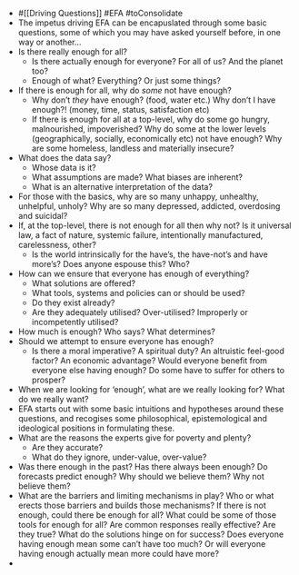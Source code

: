 - #[[Driving Questions]] #EFA #toConsolidate
- The impetus driving EFA can be encapuslated through some basic questions, some of which you may have asked yourself before, in one way or another…
- Is there really enough for all?
	- Is there actually enough for everyone? For all of us? And the planet too?
	- Enough of what? Everything? Or just some things?
- If there is enough for all, why do _some_ not have enough?
	- Why don’t _they_ have enough? (food, water etc.) Why don’t I have enough?! (money, time, status, satisfaction etc)
	- If there is enough for all at a top-level, why do some go hungry, malnourished, impoverished? Why do some at the lower levels (geographically, socially, economically etc) not have enough? Why are some homeless, landless and materially insecure?
- What does the data say?
	- Whose data is it?
	- What assumptions are made? What biases are inherent?
	- What is an alternative interpretation of the data?
- For those with the basics, why are so many unhappy, unhealthy, unhelpful, unholy? Why are so many depressed, addicted, overdosing and suicidal?
- If, at the top-level, there is not enough for all then why not? Is it universal law, a fact of nature, systemic failure, intentionally manufactured, carelessness, other?
	- Is the world intrinsically for the have’s, the have-not’s and have more’s? Does anyone espouse this? Who?
- How can we ensure that everyone has enough of everything?
	- What solutions are offered?
	- What tools, systems and policies can or should be used?
	- Do they exist already?
	- Are they adequately utilised? Over-utilised? Improperly or incompetently utilised?
- How much is enough? Who says? What determines?
- Should we attempt to ensure everyone has enough?
	- Is there a moral imperative? A spiritual duty? An altruistic feel-good factor? An economic advantage? Would everyone benefit from everyone else having enough? Do some have to suffer for others to prosper?
- When we are looking for ‘enough’, what are we really looking for? What do we really want?
- EFA starts out with some basic intuitions and hypotheses around these questions, and recogises some philosophical, epistemological and ideological positions in formulating these.
- What are the reasons the experts give for poverty and plenty?
	- Are they accurate?
	- What do they ignore, under-value, over-value?
- Was there enough in the past? Has there always been enough? Do forecasts predict enough? Why should we believe them? Why not believe them?
- What are the barriers and limiting mechanisms in play? Who or what erects those barriers and builds those mechanisms?  If there is not enough, could there be enough for all? What could be some of those tools for enough for all? Are common responses really effective? Are they true? What do the solutions hinge on for success?  Does everyone having enough mean some can’t have too much? Or will everyone having enough actually mean more could have more?
-